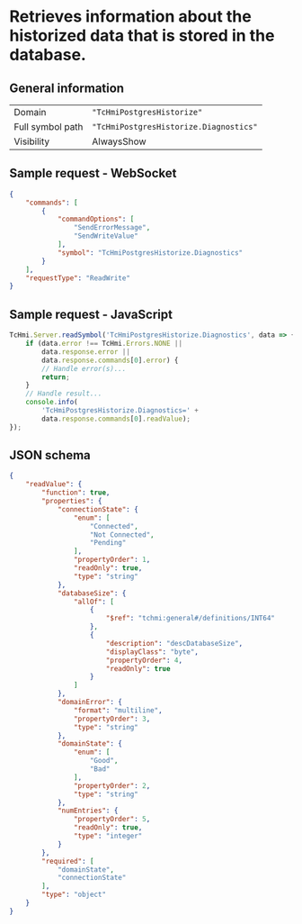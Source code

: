 # Retrieves information about the historized data that is stored in the database.

## General information

|  |  |
| - | - |
| Domain | `"TcHmiPostgresHistorize"` |
| Full symbol path | `"TcHmiPostgresHistorize.Diagnostics"` |
| Visibility | AlwaysShow |

## Sample request - WebSocket

```json
{
    "commands": [
        {
            "commandOptions": [
                "SendErrorMessage",
                "SendWriteValue"
            ],
            "symbol": "TcHmiPostgresHistorize.Diagnostics"
        }
    ],
    "requestType": "ReadWrite"
}
```

## Sample request - JavaScript

```javascript
TcHmi.Server.readSymbol('TcHmiPostgresHistorize.Diagnostics', data => {
    if (data.error !== TcHmi.Errors.NONE ||
        data.response.error ||
        data.response.commands[0].error) {
        // Handle error(s)...
        return;
    }
    // Handle result...
    console.info(
        'TcHmiPostgresHistorize.Diagnostics=' +
        data.response.commands[0].readValue);
});
```

## JSON schema

```json
{
    "readValue": {
        "function": true,
        "properties": {
            "connectionState": {
                "enum": [
                    "Connected",
                    "Not Connected",
                    "Pending"
                ],
                "propertyOrder": 1,
                "readOnly": true,
                "type": "string"
            },
            "databaseSize": {
                "allOf": [
                    {
                        "$ref": "tchmi:general#/definitions/INT64"
                    },
                    {
                        "description": "descDatabaseSize",
                        "displayClass": "byte",
                        "propertyOrder": 4,
                        "readOnly": true
                    }
                ]
            },
            "domainError": {
                "format": "multiline",
                "propertyOrder": 3,
                "type": "string"
            },
            "domainState": {
                "enum": [
                    "Good",
                    "Bad"
                ],
                "propertyOrder": 2,
                "type": "string"
            },
            "numEntries": {
                "propertyOrder": 5,
                "readOnly": true,
                "type": "integer"
            }
        },
        "required": [
            "domainState",
            "connectionState"
        ],
        "type": "object"
    }
}
```
